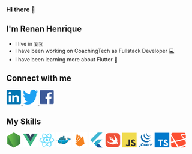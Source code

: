 ### Hi there 👋
## I'm Renan Henrique
- I live in 🇧🇷
- I have been working on CoachingTech as Fullstack Developer 💻
- I have been learning more about Flutter 💖

## Connect with me
<a href="">
  <img src="https://raw.githubusercontent.com/devicons/devicon/master/icons/linkedin/linkedin-original.svg" heigth="30" width="40"/>
</a>
<a href="">
  <img src="https://raw.githubusercontent.com/devicons/devicon/master/icons/twitter/twitter-original.svg" heigth="30" width="40"/>
</a>
<a href="">
  <img src="https://raw.githubusercontent.com/devicons/devicon/master/icons/facebook/facebook-original.svg" heigth="30" width="40"/>
</a>

## My Skills

<img src="https://raw.githubusercontent.com/devicons/devicon/master/icons/nodejs/nodejs-original.svg" heigth="30" width="40" style="max-width:100%"></img>
<img src="https://raw.githubusercontent.com/devicons/devicon/master/icons/vuejs/vuejs-original.svg" heigth="30" width="40" style="max-width:100%"></img>
<img src="https://raw.githubusercontent.com/devicons/devicon/master/icons/react/react-original.svg" heigth="30" width="40" style="max-width:100%"></img>
<img src="https://raw.githubusercontent.com/devicons/devicon/master/icons/docker/docker-original.svg" heigth="30" width="40" style="max-width:100%"></img>
<img src="https://raw.githubusercontent.com/devicons/devicon/master/icons/firebase/firebase-plain.svg" heigth="30" width="40" style="max-width:100%"></img>
<img src="https://raw.githubusercontent.com/devicons/devicon/master/icons/flutter/flutter-original.svg" heigth="30" width="40" style="max-width:100%"></img>
<img src="https://raw.githubusercontent.com/devicons/devicon/master/icons/swift/swift-original.svg" heigth="30" width="40" style="max-width:100%"></img>
<img src="https://raw.githubusercontent.com/devicons/devicon/master/icons/javascript/javascript-original.svg" heigth="30" width="40" style="max-width:100%"></img>
<img src="https://raw.githubusercontent.com/devicons/devicon/master/icons/jquery/jquery-plain-wordmark.svg" heigth="30" width="40" style="max-width:100%"></img>
<img src="https://raw.githubusercontent.com/devicons/devicon/master/icons/typescript/typescript-original.svg" heigth="30" width="40" style="max-width:100%"></img>
<img src="https://raw.githubusercontent.com/devicons/devicon/master/icons/laravel/laravel-plain.svg" heigth="30" width="40" style="max-width:100%"></img>





<!--
**renamcomn/renamcomn** is a ✨ _special_ ✨ repository because its `README.md` (this file) appears on your GitHub profile.

Here are some ideas to get you started:

- 🔭 I’m currently working on ...
- 🌱 I’m currently learning ...
- 👯 I’m looking to collaborate on ...
- 🤔 I’m looking for help with ...
- 💬 Ask me about ...
- 📫 How to reach me: ...
- 😄 Pronouns: ...
- ⚡ Fun fact: ...
-->
